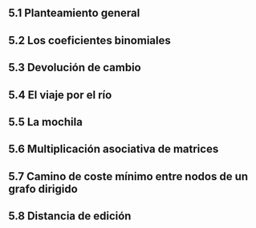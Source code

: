 ## 5.1 Planteamiento general
## 5.2 Los coeficientes binomiales
## 5.3 Devolución de cambio
## 5.4 El viaje por el río
## 5.5 La mochila
## 5.6 Multiplicación asociativa de matrices
## 5.7 Camino de coste mínimo entre nodos de un grafo dirigido
## 5.8 Distancia de edición